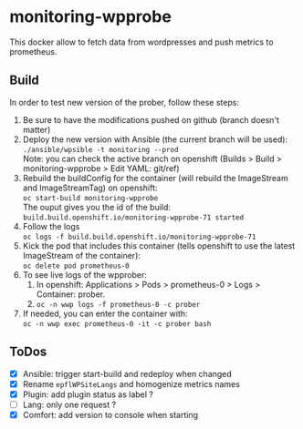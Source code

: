 # monitoring-wpprobe

This docker allow to fetch data from wordpresses and push metrics to prometheus.


## Build

In order to test new version of the prober, follow these steps:

1. Be sure to have the modifications pushed on github (branch doesn't matter)
2. Deploy the new version with Ansible (the current branch will be used):  
   `./ansible/wpsible -t monitoring --prod`  
   Note: you can check the active branch on openshift (Builds > Build > monitoring-wpprobe > Edit YAML: git/ref)
3. Rebuild the buildConfig for the container (will rebuild the ImageStream and ImageStreamTag) on openshift:  
   `oc start-build monitoring-wpprobe`  
   The ouput gives you the id of the build:  
   `build.build.openshift.io/monitoring-wpprobe-71 started`
4. Follow the logs  
   `oc logs -f build.build.openshift.io/monitoring-wpprobe-71`
5. Kick the pod that includes this container (tells openshift to use the latest ImageStream of the container):  
   `oc delete pod prometheus-0`
6. To see live logs of the wpprober:
   1. In openshift: Applications > Pods > prometheus-0 > Logs > Container: prober.
   2. `oc -n wwp logs -f prometheus-0 -c prober`
7. If needed, you can enter the container with:  
   `oc -n wwp exec prometheus-0 -it -c prober bash` 


## ToDos

- [x] Ansible: trigger start-build and redeploy when changed
- [x] Rename `epflWPSiteLangs` and homogenize metrics names
- [x] Plugin: add plugin status as label ?
- [ ] Lang: only one request ?
- [x] Comfort: add version to console when starting
